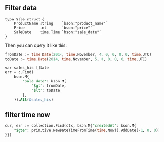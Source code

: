 ## Filter data 


```
type Sale struct {
    ProductName string    `bson:"product_name"`
    Price       int       `bson:"price"`
    SaleDate    time.Time `bson:"sale_date"`
}
```

Then you can query it like this:


```sql
fromDate := time.Date(2014, time.November, 4, 0, 0, 0, 0, time.UTC)
toDate := time.Date(2014, time.November, 5, 0, 0, 0, 0, time.UTC)

var sales_his []Sale
err = c.Find(
    bson.M{
        "sale_date": bson.M{
            "$gt": fromDate,
            "$lt": toDate,
        },
    }).All(&sales_his)
```


## filter time now

```sql
cur, err := collection.Find(ctx, bson.M{"createdAt": bson.M{
    "$gte": primitive.NewDateTimeFromTime(time.Now().AddDate(-1, 0, 0)),
}})
```

